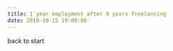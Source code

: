 ```yaml
---
title: 1 year employment after 9 years freelancing
date: 2019-10-15 19:00:00
---
```


back to start

